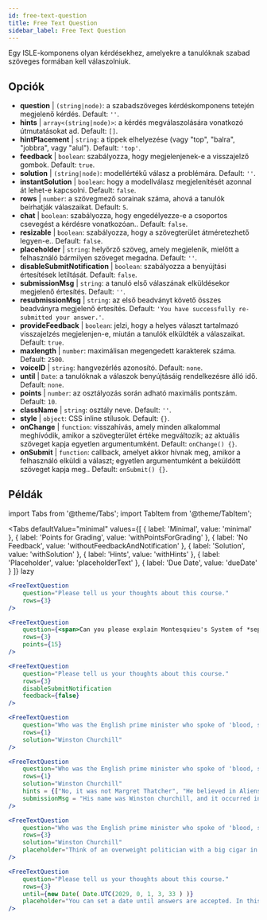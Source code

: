 ```yaml
---
id: free-text-question 
title: Free Text Question
sidebar_label: Free Text Question
---
```


Egy ISLE-komponens olyan kérdésekhez, amelyekre a tanulóknak szabad szöveges formában kell válaszolniuk.

## Opciók

* __question__ | `(string|node)`: a szabadszöveges kérdéskomponens tetején megjelenő kérdés. Default: `''`.
* __hints__ | `array<(string|node)>`: a kérdés megválaszolására vonatkozó útmutatásokat ad. Default: `[]`.
* __hintPlacement__ | `string`: a tippek elhelyezése (vagy "top", "balra", "jobbra", vagy "alul"). Default: `'top'`.
* __feedback__ | `boolean`: szabályozza, hogy megjelenjenek-e a visszajelző gombok. Default: `true`.
* __solution__ | `(string|node)`: modellértékű válasz a problémára. Default: `''`.
* __instantSolution__ | `boolean`: hogy a modellválasz megjelenítését azonnal át lehet-e kapcsolni. Default: `false`.
* __rows__ | `number`: a szövegmező sorainak száma, ahová a tanulók beírhatják válaszaikat. Default: `5`.
* __chat__ | `boolean`: szabályozza, hogy engedélyezze-e a csoportos csevegést a kérdésre vonatkozóan.. Default: `false`.
* __resizable__ | `boolean`: szabályozza, hogy a szövegterület átméretezhető legyen-e.. Default: `false`.
* __placeholder__ | `string`: helyőrző szöveg, amely megjelenik, mielőtt a felhasználó bármilyen szöveget megadna. Default: `''`.
* __disableSubmitNotification__ | `boolean`: szabályozza a benyújtási értesítések letiltását. Default: `false`.
* __submissionMsg__ | `string`: a tanuló első válaszának elküldésekor megjelenő értesítés. Default: `''`.
* __resubmissionMsg__ | `string`: az első beadványt követő összes beadványra megjelenő értesítés. Default: `'You have successfully re-submitted your answer.'`.
* __provideFeedback__ | `boolean`: jelzi, hogy a helyes választ tartalmazó visszajelzés megjelenjen-e, miután a tanulók elküldték a válaszaikat. Default: `true`.
* __maxlength__ | `number`: maximálisan megengedett karakterek száma. Default: `2500`.
* __voiceID__ | `string`: hangvezérlés azonosító. Default: `none`.
* __until__ | `Date`: a tanulóknak a válaszok benyújtásáig rendelkezésre álló idő. Default: `none`.
* __points__ | `number`: az osztályozás során adható maximális pontszám. Default: `10`.
* __className__ | `string`: osztály neve. Default: `''`.
* __style__ | `object`: CSS inline stílusok. Default: `{}`.
* __onChange__ | `function`: visszahívás, amely minden alkalommal meghívódik, amikor a szövegterület értéke megváltozik; az aktuális szöveget kapja egyetlen argumentumként. Default: `onChange() {}`.
* __onSubmit__ | `function`: callback, amelyet akkor hívnak meg, amikor a felhasználó elküldi a választ; egyetlen argumentumként a beküldött szöveget kapja meg.. Default: `onSubmit() {}`.


## Példák

import Tabs from '@theme/Tabs';
import TabItem from '@theme/TabItem';

<Tabs
    defaultValue="minimal"
    values={[
        { label: 'Minimal', value: 'minimal' },
        { label: 'Points for Grading', value: 'withPointsForGrading' },
        { label: 'No Feedback', value: 'withoutFeedbackAndNotification' },
        { label: 'Solution', value: 'withSolution' },
        { label: 'Hints', value: 'withHints' },
        { label: 'Placeholder', value: 'placeholderText' },
        { label: 'Due Date', value: 'dueDate' }
    ]}
    lazy
>

<TabItem value="minimal" >

```jsx live
<FreeTextQuestion 
    question="Please tell us your thoughts about this course." 
    rows={3} 
/>
```
</TabItem>

<TabItem value="withPointsForGrading" >

```jsx live
<FreeTextQuestion 
    question={<span>Can you please explain Montesquieu's System of *separation of powers*?</span>} 
    rows={3} 
    points={15}
/>
```

</TabItem>

<TabItem value="withoutFeedbackAndNotification" >

```jsx live
<FreeTextQuestion 
    question="Please tell us your thoughts about this course." 
    rows={3}
    disableSubmitNotification 
    feedback={false}
/>
```

</TabItem>

<TabItem value="withSolution" > 

```jsx live
<FreeTextQuestion 
    question="Who was the English prime minister who spoke of 'blood, sweat and tears'?" 
    rows={1} 
    solution="Winston Churchill" 
/>
```

</TabItem>

<TabItem value="withHints" >

```jsx live
<FreeTextQuestion 
    question="Who was the English prime minister who spoke of 'blood, sweat and tears'?" 
    rows={1} 
    solution="Winston Churchill" 
    hints = {["No, it was not Margret Thatcher", "He believed in Aliens by the way", "His first name was Winston - like the guy in 1984"]}
    submissionMsg = "His name was Winston churchill, and it occurred in a speech given by him to the House of Commons of the Parliament of the United Kingdom on 13 May 1940. The speech is sometimes known by that name"
/>
```

</TabItem>

<TabItem value="placeholderText" >

```jsx live
<FreeTextQuestion 
    question="Who was the English prime minister who spoke of 'blood, sweat and tears'?" 
    rows={3} 
    solution="Winston Churchill" 
    placeholder="Think of an overweight politician with a big cigar in his mouth."
/>
```

</TabItem>

<TabItem value="dueDate" >

```jsx live
<FreeTextQuestion 
    question="Please tell us your thoughts about this course." 
    rows={3} 
    until={new Date( Date.UTC(2029, 0, 1, 3, 33 ) )}
    placeholder="You can set a date until answers are accepted. In this case it is 2020, 1st of January, 3:30 am UTC time."
/>
```

</TabItem>

</Tabs>
